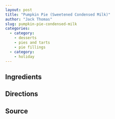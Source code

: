 ```yaml
---
layout: post
title: "Pumpkin Pie (Sweetened Condensed Milk)"
author: "Jack Thomas"
slug: pumpkin-pie-condensed-milk
categories:
  - category:
    - desserts
    - pies and tarts
    - pie fillings
  - category:
    - holiday
---
```


## Ingredients

## Directions

## Source
